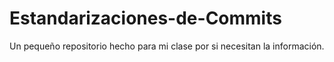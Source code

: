 # Estandarizaciones-de-Commits
Un pequeño repositorio hecho para mi clase por si necesitan la información.
